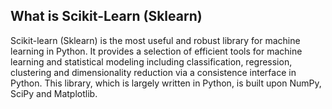 ## What is Scikit-Learn (Sklearn)

Scikit-learn (Sklearn) is the most useful and robust library for machine learning in Python. It provides a selection of efficient tools for machine learning and 
statistical modeling including classification, regression, clustering and dimensionality reduction via a consistence interface in Python. This library, which is largely written in Python, is built upon NumPy, SciPy and Matplotlib.

